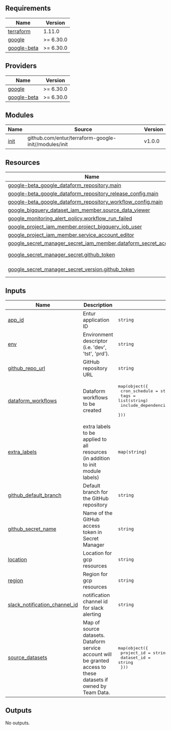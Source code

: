 <!-- BEGIN_TF_DOCS -->
## Requirements

| Name | Version |
|------|---------|
| <a name="requirement_terraform"></a> [terraform](#requirement\_terraform) | 1.11.0 |
| <a name="requirement_google"></a> [google](#requirement\_google) | >= 6.30.0 |
| <a name="requirement_google-beta"></a> [google-beta](#requirement\_google-beta) | >= 6.30.0 |

## Providers

| Name | Version |
|------|---------|
| <a name="provider_google"></a> [google](#provider\_google) | >= 6.30.0 |
| <a name="provider_google-beta"></a> [google-beta](#provider\_google-beta) | >= 6.30.0 |

## Modules

| Name | Source | Version |
|------|--------|---------|
| <a name="module_init"></a> [init](#module\_init) | github.com/entur/terraform-google-init//modules/init | v1.0.0 |

## Resources

| Name | Type |
|------|------|
| [google-beta_google_dataform_repository.main](https://registry.terraform.io/providers/hashicorp/google-beta/latest/docs/resources/google_dataform_repository) | resource |
| [google-beta_google_dataform_repository_release_config.main](https://registry.terraform.io/providers/hashicorp/google-beta/latest/docs/resources/google_dataform_repository_release_config) | resource |
| [google-beta_google_dataform_repository_workflow_config.main](https://registry.terraform.io/providers/hashicorp/google-beta/latest/docs/resources/google_dataform_repository_workflow_config) | resource |
| [google_bigquery_dataset_iam_member.source_data_viewer](https://registry.terraform.io/providers/hashicorp/google/latest/docs/resources/bigquery_dataset_iam_member) | resource |
| [google_monitoring_alert_policy.workflow_run_failed](https://registry.terraform.io/providers/hashicorp/google/latest/docs/resources/monitoring_alert_policy) | resource |
| [google_project_iam_member.project_bigquery_job_user](https://registry.terraform.io/providers/hashicorp/google/latest/docs/resources/project_iam_member) | resource |
| [google_project_iam_member.service_account_editor](https://registry.terraform.io/providers/hashicorp/google/latest/docs/resources/project_iam_member) | resource |
| [google_secret_manager_secret_iam_member.dataform_secret_access](https://registry.terraform.io/providers/hashicorp/google/latest/docs/resources/secret_manager_secret_iam_member) | resource |
| [google_secret_manager_secret.github_token](https://registry.terraform.io/providers/hashicorp/google/latest/docs/data-sources/secret_manager_secret) | data source |
| [google_secret_manager_secret_version.github_token](https://registry.terraform.io/providers/hashicorp/google/latest/docs/data-sources/secret_manager_secret_version) | data source |

## Inputs

| Name | Description | Type | Default | Required |
|------|-------------|------|---------|:--------:|
| <a name="input_app_id"></a> [app\_id](#input\_app\_id) | Entur application ID | `string` | n/a | yes |
| <a name="input_env"></a> [env](#input\_env) | Environment descriptor (i.e. 'dev', 'tst', 'prd'). | `string` | n/a | yes |
| <a name="input_github_repo_url"></a> [github\_repo\_url](#input\_github\_repo\_url) | GitHub repository URL | `string` | n/a | yes |
| <a name="input_dataform_workflows"></a> [dataform\_workflows](#input\_dataform\_workflows) | Dataform workflows to be created | <pre>map(object({<br/>    cron_schedule        = string<br/>    tags                 = list(string)<br/>    include_dependencies = optional(bool, false)<br/>  }))</pre> | `{}` | no |
| <a name="input_extra_labels"></a> [extra\_labels](#input\_extra\_labels) | extra labels to be applied to all resources (in addition to init module labels) | `map(string)` | `{}` | no |
| <a name="input_github_default_branch"></a> [github\_default\_branch](#input\_github\_default\_branch) | Default branch for the GitHub repository | `string` | `"main"` | no |
| <a name="input_github_secret_name"></a> [github\_secret\_name](#input\_github\_secret\_name) | Name of the GitHub access token in Secret Manager | `string` | `"github-token"` | no |
| <a name="input_location"></a> [location](#input\_location) | Location for gcp resources | `string` | `"europe-west1"` | no |
| <a name="input_region"></a> [region](#input\_region) | Region for gcp resources | `string` | `"EU"` | no |
| <a name="input_slack_notification_channel_id"></a> [slack\_notification\_channel\_id](#input\_slack\_notification\_channel\_id) | notification channel id for slack alerting | `string` | `null` | no |
| <a name="input_source_datasets"></a> [source\_datasets](#input\_source\_datasets) | Map of source datasets. Dataform service account will be granted access to these datasets if owned by Team Data. | <pre>map(object({<br/>    project_id = string<br/>    dataset_id = string<br/>  }))</pre> | `{}` | no |

## Outputs

No outputs.
<!-- END_TF_DOCS -->